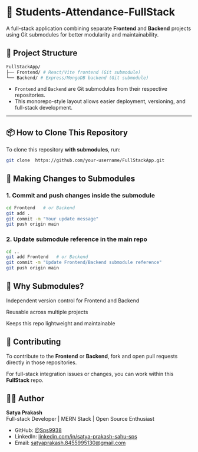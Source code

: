 # 🚀 Students-Attendance-FullStack

A full-stack application combining separate **Frontend** and **Backend** projects using Git submodules for better modularity and maintainability.

## 📁 Project Structure

```bash
FullStackApp/
├── Frontend/ # React/Vite frontend (Git submodule)
└── Backend/ # Express/MongoDB backend (Git submodule)

```


- `Frontend` and `Backend` are Git submodules from their respective repositories.
- This monorepo-style layout allows easier deployment, versioning, and full-stack development.

---

## 📦 How to Clone This Repository

To clone this repository **with submodules**, run:

```bash
git clone  https://github.com/your-username/FullStackApp.git

```
## 🧪 Making Changes to Submodules

### 1. Commit and push changes inside the submodule

```bash
cd Frontend   # or Backend
git add .
git commit -m "Your update message"
git push origin main

```

### 2. Update submodule reference in the main repo

```bash
cd ..
git add Frontend   # or Backend
git commit -m "Update Frontend/Backend submodule reference"
git push origin main

```

## 🧠 Why Submodules?

Independent version control for Frontend and Backend

Reusable across multiple projects

Keeps this repo lightweight and maintainable

## 🤝 Contributing

To contribute to the **Frontend** or **Backend**, fork and open pull requests directly in those repositories.

For full-stack integration issues or changes, you can work within this **FullStack** repo.


## 👨‍💻 Author

**Satya Prakash**  
Full-stack Developer | MERN Stack | Open Source Enthusiast

- GitHub: [@Sps9938](https://github.com/Sps9938)
- LinkedIn: [linkedin.com/in/satya-prakash-sahu-sps](https://linkedin.com/in/satya-prakash-sahu-sps)
- Email: satyaprakash.8455995130@gmail.com
